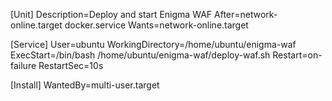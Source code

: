 [Unit]
Description=Deploy and start Enigma WAF
After=network-online.target docker.service
Wants=network-online.target

[Service]
User=ubuntu
WorkingDirectory=/home/ubuntu/enigma-waf
ExecStart=/bin/bash /home/ubuntu/enigma-waf/deploy-waf.sh
Restart=on-failure
RestartSec=10s

[Install]
WantedBy=multi-user.target